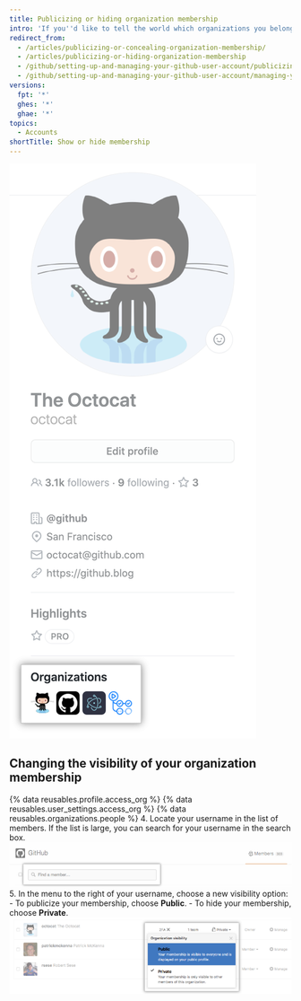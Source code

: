 ```yaml
---
title: Publicizing or hiding organization membership
intro: 'If you''d like to tell the world which organizations you belong to, you can display the avatars of the organizations on your profile.'
redirect_from:
  - /articles/publicizing-or-concealing-organization-membership/
  - /articles/publicizing-or-hiding-organization-membership
  - /github/setting-up-and-managing-your-github-user-account/publicizing-or-hiding-organization-membership
  - /github/setting-up-and-managing-your-github-user-account/managing-your-membership-in-organizations/publicizing-or-hiding-organization-membership
versions:
  fpt: '*'
  ghes: '*'
  ghae: '*'
topics:
  - Accounts
shortTitle: Show or hide membership
---
```

![Profile organizations box](/assets/images/help/profile/profile_orgs_box.png)

## Changing the visibility of your organization membership

{% data reusables.profile.access_org %}
{% data reusables.user_settings.access_org %}
{% data reusables.organizations.people %}
4. Locate your username in the list of members. If the list is large, you can search for your username in the search box.
![Organization member search box](/assets/images/help/organizations/member-search-box.png)
5. In the menu to the right of your username, choose a new visibility option:
    - To publicize your membership, choose **Public**.
    - To hide your membership, choose **Private**.
  ![Organization member visibility link](/assets/images/help/organizations/member-visibility-link.png)
